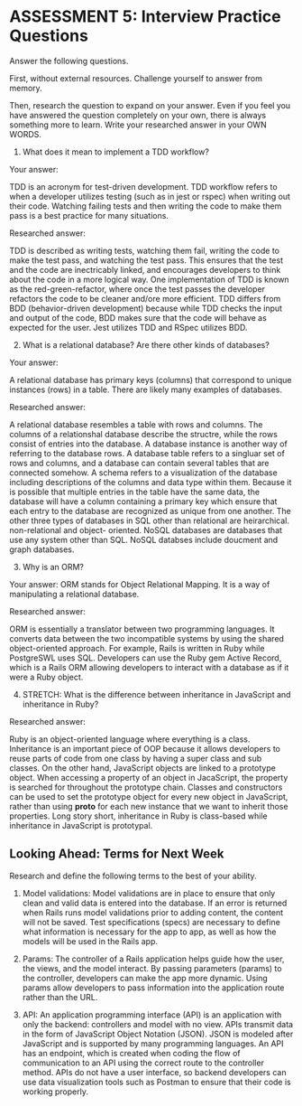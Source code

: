 # ASSESSMENT 5: Interview Practice Questions

Answer the following questions.

First, without external resources. Challenge yourself to answer from memory.

Then, research the question to expand on your answer. Even if you feel you have answered the question completely on your own, there is always something more to learn. Write your researched answer in your OWN WORDS.

1. What does it mean to implement a TDD workflow?

Your answer:

TDD is an acronym for test-driven development. TDD workflow refers to when a developer utilizes testing (such as in jest or rspec) when writing out their code. Watching failing tests and then writing the code to make them pass is a best practice for many situations.

Researched answer:

TDD is described as writing tests, watching them fail, writing the code to make the test pass, and watching the test pass. This ensures that the test and the code are inectricably linked, and encourages developers to think about the code in a more logical way. One implementation of TDD is known as the red-green-refactor, where once the test passes the developer refactors the code to be cleaner and/ore more efficient. 
TDD differs from BDD (behavior-driven development) because while TDD checks the input and output of the code, BDD makes sure that the code will behave as expected for the user. Jest utilizes TDD and RSpec utilizes BDD. 

2. What is a relational database? Are there other kinds of databases?

Your answer:

A relational database has primary keys (columns) that correspond to unique instances (rows) in a table. There are likely many examples of databases. 

Researched answer:

A relational database resembles a table with rows and columns. The columns of a relationshal database describe the structre, while the rows consist of entries into the database. A database instance is another way of referring to the database rows. A database table refers to a singluar set of rows and columns, and a database can contain several tables that are connected somehow. A schema refers to a visualization of the database including descriptions of the columns and data type within them. Because it is possible that multiple entries in the table have the same data, the database will have a column containing a primary key which ensure that each entry to the database are recognized as unique from one another. The other three types of databases in SQL other than relational are heirarchical. non-relational and object-
oriented. NoSQL databases are databases that use any system other than SQL. NoSQL databses include doucment and graph databases. 

3. Why is an ORM?

Your answer: ORM stands for Object Relational Mapping. It is a way of manipulating a relational database. 

Researched answer:

ORM is essentially a translator between two programming languages. It converts data between the two incompatible systems by using the shared object-oriented approach. For example, Rails is written in Ruby while PostgreSWL uses SQL. Developers can use the Ruby gem Active Record, which is a Rails ORM allowing developers to interact with a database as if it were a Ruby object. 


4. STRETCH: What is the difference between inheritance in JavaScript and inheritance in Ruby?

Researched answer: 

Ruby is an object-oriented language where everything is a class. Inheritance is an important piece of OOP because it allows developers to reuse parts of code from one class by having a super class and sub classes. On the other hand, JavaScript objects are linked to a prototype object. When accessing a property of an object in JacaScript, the property is searched for throughout the prototype chain. Classes and constructors can be used to set the prototype object for every new object in JavaScript, rather than using __proto__ for each new instance that we want to inherit those properties. Long story short, inheritance in Ruby is class-based while inheritance in JavaScript is prototypal. 

## Looking Ahead: Terms for Next Week

Research and define the following terms to the best of your ability.

1. Model validations: Model validations are in place to ensure that only clean and valid data is entered into the database. If an error is returned when Rails runs model validations prior to adding content, the content will not be saved. Test specifications (specs) are necessary to define what information is necessary for the app to app, as well as how the models will be used in the Rails app. 

2. Params: The controller of a Rails application helps guide how the user, the views, and the model interact. By passing parameters (params) to the controller, developers can make the app more dynamic. Using params allow developers to pass information into the application route rather than the URL. 

3. API: An application programming interface (API) is an application with only the backend: controllers and model with no view. APIs transmit data in the form of JavaScript Object Notation (JSON). JSON is modeled after JavaScript and is supported by many programming languages. An API has an endpoint, which is created when coding the flow of communication to an API using the correct route to the controller method. APIs do not have a user interface, so backend developers can use data visualization tools such as Postman to ensure that their code is working properly. 
